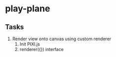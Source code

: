 # play-plane

## Tasks

1. Render view onto canvas using custom renderer
   1. Init PIXI.js
   2. renderer({}) interface
